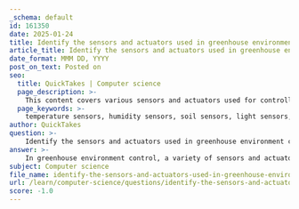 ```yaml
---
_schema: default
id: 161350
date: 2025-01-24
title: Identify the sensors and actuators used in greenhouse environment control and explain the feedback mechanism involved.
article_title: Identify the sensors and actuators used in greenhouse environment control and explain the feedback mechanism involved.
date_format: MMM DD, YYYY
post_on_text: Posted on
seo:
  title: QuickTakes | Computer science
  page_description: >-
    This content covers various sensors and actuators used for controlling greenhouse environments, explaining how they monitor conditions for optimal plant growth and detailing the feedback mechanisms involved in maintaining these environments.
  page_keywords: >-
    temperature sensors, humidity sensors, soil sensors, light sensors, CO2 sensors, water quality sensors, wind speed sensors, ventilation systems, heating systems, humidification systems, shading systems, irrigation systems, feedback mechanism, data collection, data analysis, control action, feedback loop, greenhouse automation
author: QuickTakes
question: >-
    Identify the sensors and actuators used in greenhouse environment control and explain the feedback mechanism involved.
answer: >-
    In greenhouse environment control, a variety of sensors and actuators are employed to monitor and manage the conditions necessary for optimal plant growth. \n\n### Sensors Used in Greenhouse Environment Control\n\n1. **Temperature and Humidity Sensors**: These sensors measure the ambient temperature and humidity levels within the greenhouse, which are critical for plant health.\n2. **Soil Sensors**: These include soil moisture sensors, soil pH sensors, and soil nutrient sensors that provide data on the soil conditions, helping to ensure that plants receive the right nutrients and moisture.\n3. **Light Sensors**: These sensors measure the intensity of light, which is essential for photosynthesis. They can include global radiation sensors that quantify the total solar energy received.\n4. **CO2 Sensors**: These sensors monitor the concentration of carbon dioxide, which is vital for plant growth.\n5. **Water Quality Sensors**: These sensors assess the quality of water used for irrigation, ensuring it meets the necessary standards for plant health.\n6. **Wind Speed and Direction Sensors**: These sensors help in managing ventilation and air circulation within the greenhouse.\n\n### Actuators Used in Greenhouse Environment Control\n\n1. **Ventilation Systems**: Actuators control fans and vents to regulate airflow and temperature.\n2. **Heating Systems**: Actuators manage heating elements to maintain optimal temperature levels.\n3. **Humidification and Dehumidification Systems**: These actuators control the moisture levels in the air.\n4. **Shading Systems**: Actuators can move shades or screens to control light exposure and temperature.\n5. **Irrigation Systems**: Actuators control water delivery systems based on soil moisture readings.\n\n### Feedback Mechanism\n\nThe feedback mechanism in greenhouse control systems typically involves the following steps:\n\n1. **Data Collection**: Sensors continuously monitor environmental parameters (e.g., temperature, humidity, soil moisture) and send this data to a central control system.\n2. **Data Analysis**: The control system analyzes the data against predefined thresholds or desired conditions for optimal plant growth.\n3. **Control Action**: Based on the analysis, the control system sends commands to the actuators to adjust the environment. For example, if the temperature exceeds a certain threshold, the system may activate ventilation fans.\n4. **Feedback Loop**: After the actuators make adjustments, the sensors continue to monitor the conditions. This real-time data allows the system to evaluate the effectiveness of the control actions and make further adjustments as necessary.\n\nThis feedback loop ensures that the greenhouse environment is continuously optimized, allowing for precise control over the conditions that affect plant growth. Advanced systems may also incorporate artificial intelligence algorithms to enhance decision-making and improve efficiency in managing the greenhouse environment.
subject: Computer science
file_name: identify-the-sensors-and-actuators-used-in-greenhouse-environment-control-and-explain-the-feedback-mechanism-involved.md
url: /learn/computer-science/questions/identify-the-sensors-and-actuators-used-in-greenhouse-environment-control-and-explain-the-feedback-mechanism-involved
score: -1.0
---
```


&nbsp;